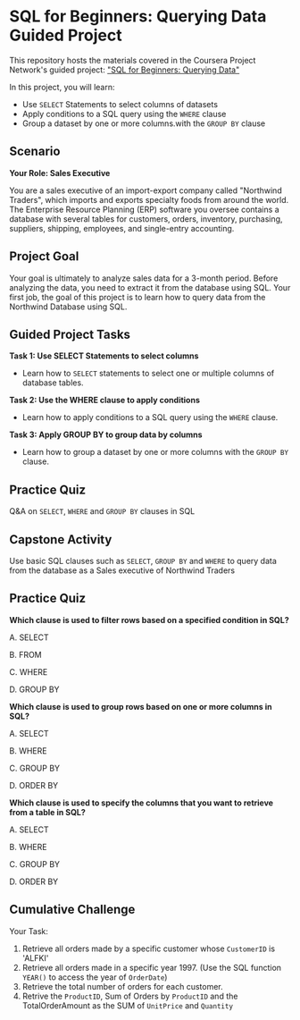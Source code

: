 # SQL for Beginners: Querying Data Guided Project

This repository hosts the materials covered in the Coursera Project Network's guided project: ["SQL for Beginners: Querying Data"](https://www.coursera.org/projects/sql-for-beginners--querying-data)

In this project, you will learn:

* Use `SELECT` Statements to select columns of datasets
* Apply conditions to a SQL query using the `WHERE` clause
* Group a dataset by one or more columns.with the `GROUP BY` clause


## Scenario

**Your Role: Sales Executive**

You are a sales executive of an import-export company called "Northwind Traders", which imports and exports specialty foods from around the world. The Enterprise Resource Planning (ERP) software you oversee contains a database with several tables for customers, orders, inventory, purchasing, suppliers, shipping, employees, and single-entry accounting.

## Project Goal

Your goal is ultimately to analyze sales data for a 3-month period. Before analyzing the data, you need to extract it from the database using SQL. Your first job, the goal of this project is to learn how to query data from the Northwind Database using SQL.

## Guided Project Tasks

**Task 1: Use SELECT Statements to select columns**

* Learn how to `SELECT` statements to select one or multiple columns of database tables.

**Task 2: Use the WHERE clause to apply conditions**

* Learn how to apply conditions to a SQL query using the `WHERE` clause.

**Task 3: Apply GROUP BY to group data by columns**

* Learn how to group a dataset by one or more columns with the `GROUP BY` clause.

## Practice Quiz
Q&A on `SELECT`, `WHERE` and `GROUP BY` clauses in SQL

## Capstone Activity
Use basic SQL clauses such as `SELECT`, `GROUP BY` and `WHERE` to query data from the database as a Sales executive of Northwind Traders


## Practice Quiz

**Which clause is used to filter rows based on a specified condition in SQL?**

A. SELECT

B. FROM

C. WHERE

D. GROUP BY

**Which clause is used to group rows based on one or more columns in SQL?**

A. SELECT

B. WHERE

C. GROUP BY

D. ORDER BY

**Which clause is used to specify the columns that you want to retrieve from a table in SQL?**

A. SELECT

B. WHERE

C. GROUP BY

D. ORDER BY


## Cumulative Challenge

Your Task:

1. Retrieve all orders made by a specific customer whose `CustomerID` is 'ALFKI'
2. Retrieve all orders made in a specific year 1997. (Use the SQL function `YEAR()` to access the year of `OrderDate`)
3. Retrieve the total number of orders for each customer.
4. Retrive the `ProductID`, Sum of Orders by `ProductID` and the TotalOrderAmount as the SUM of `UnitPrice` and `Quantity`
